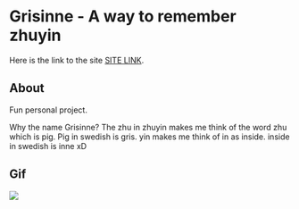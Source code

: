 # Grisinne - A way to remember zhuyin

Here is the link to the site [SITE LINK](https://joshtn.github.io/grisinne/).

## About

Fun personal project.

Why the name Grisinne?
The zhu in zhuyin makes me think of the word zhu which is pig.
Pig in swedish is gris.
yin makes me think of in as inside.
inside in swedish is inne
xD

## Gif

![](demo.gif)
